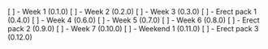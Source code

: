 [ ] - Week 1 (0.1.0)
[ ] - Week 2 (0.2.0)
[ ] - Week 3 (0.3.0)
[ ] - Erect pack 1 (0.4.0)
[ ] - Week 4 (0.6.0)
[ ] - Week 5 (0.7.0)
[ ] - Week 6 (0.8.0)
[ ] - Erect pack 2 (0.9.0)
[ ] - Week 7 (0.10.0)
[ ] - Weekend 1 (0.11.0)
[ ] - Erect pack 3 (0.12.0)